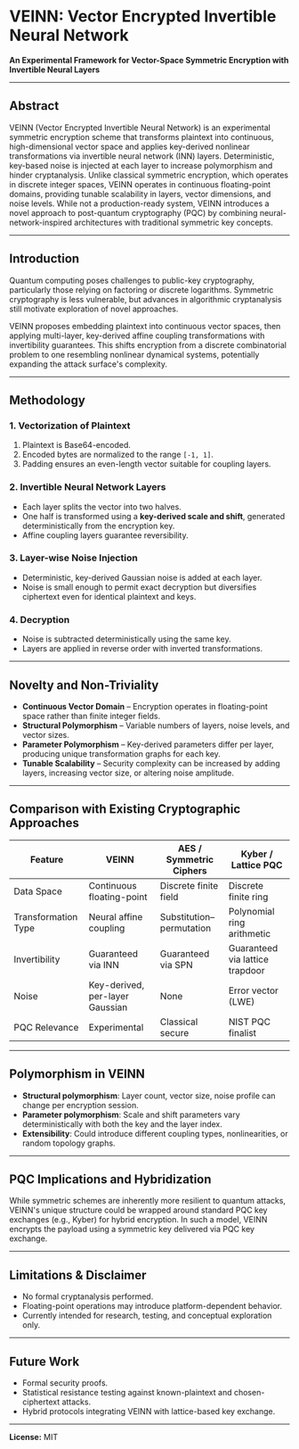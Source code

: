 # VEINN: Vector Encrypted Invertible Neural Network
**An Experimental Framework for Vector-Space Symmetric Encryption with Invertible Neural Layers**

---

## Abstract
VEINN (Vector Encrypted Invertible Neural Network) is an experimental symmetric encryption scheme that transforms plaintext into continuous, high-dimensional vector space and applies key-derived nonlinear transformations via invertible neural network (INN) layers. Deterministic, key-based noise is injected at each layer to increase polymorphism and hinder cryptanalysis. Unlike classical symmetric encryption, which operates in discrete integer spaces, VEINN operates in continuous floating-point domains, providing tunable scalability in layers, vector dimensions, and noise levels. While not a production-ready system, VEINN introduces a novel approach to post-quantum cryptography (PQC) by combining neural-network-inspired architectures with traditional symmetric key concepts.

---

## Introduction
Quantum computing poses challenges to public-key cryptography, particularly those relying on factoring or discrete logarithms. Symmetric cryptography is less vulnerable, but advances in algorithmic cryptanalysis still motivate exploration of novel approaches.

VEINN proposes embedding plaintext into continuous vector spaces, then applying multi-layer, key-derived affine coupling transformations with invertibility guarantees. This shifts encryption from a discrete combinatorial problem to one resembling nonlinear dynamical systems, potentially expanding the attack surface's complexity.

---

## Methodology

### 1. Vectorization of Plaintext
1. Plaintext is Base64-encoded.
2. Encoded bytes are normalized to the range `[-1, 1]`.
3. Padding ensures an even-length vector suitable for coupling layers.

### 2. Invertible Neural Network Layers
- Each layer splits the vector into two halves.
- One half is transformed using a **key-derived scale and shift**, generated deterministically from the encryption key.
- Affine coupling layers guarantee reversibility.

### 3. Layer-wise Noise Injection
- Deterministic, key-derived Gaussian noise is added at each layer.
- Noise is small enough to permit exact decryption but diversifies ciphertext even for identical plaintext and keys.

### 4. Decryption
- Noise is subtracted deterministically using the same key.
- Layers are applied in reverse order with inverted transformations.

---

## Novelty and Non-Triviality
- **Continuous Vector Domain** – Encryption operates in floating-point space rather than finite integer fields.
- **Structural Polymorphism** – Variable numbers of layers, noise levels, and vector sizes.
- **Parameter Polymorphism** – Key-derived parameters differ per layer, producing unique transformation graphs for each key.
- **Tunable Scalability** – Security complexity can be increased by adding layers, increasing vector size, or altering noise amplitude.

---

## Comparison with Existing Cryptographic Approaches

| Feature               | VEINN                              | AES / Symmetric Ciphers   | Kyber / Lattice PQC         |
|-----------------------|-------------------------------------|---------------------------|-----------------------------|
| Data Space            | Continuous floating-point           | Discrete finite field     | Discrete finite ring        |
| Transformation Type   | Neural affine coupling              | Substitution–permutation  | Polynomial ring arithmetic  |
| Invertibility         | Guaranteed via INN                  | Guaranteed via SPN        | Guaranteed via lattice trapdoor |
| Noise                 | Key-derived, per-layer Gaussian     | None                      | Error vector (LWE)          |
| PQC Relevance         | Experimental                        | Classical secure          | NIST PQC finalist           |

---

## Polymorphism in VEINN
- **Structural polymorphism**: Layer count, vector size, noise profile can change per encryption session.
- **Parameter polymorphism**: Scale and shift parameters vary deterministically with both the key and the layer index.
- **Extensibility**: Could introduce different coupling types, nonlinearities, or random topology graphs.

---

## PQC Implications and Hybridization
While symmetric schemes are inherently more resilient to quantum attacks, VEINN's unique structure could be wrapped around standard PQC key exchanges (e.g., Kyber) for hybrid encryption. In such a model, VEINN encrypts the payload using a symmetric key delivered via PQC key exchange.

---

## Limitations & Disclaimer
- No formal cryptanalysis performed.
- Floating-point operations may introduce platform-dependent behavior.
- Currently intended for research, testing, and conceptual exploration only.

---

## Future Work
- Formal security proofs.
- Statistical resistance testing against known-plaintext and chosen-ciphertext attacks.
- Hybrid protocols integrating VEINN with lattice-based key exchange.

---

**License:** MIT
